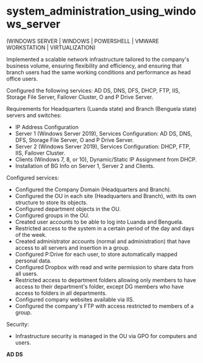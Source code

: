 # system_administration_using_windows_server
(WINDOWS SERVER | WINDOWS | POWERSHELL | VMWARE WORKSTATION | VIRTUALIZATION)

Implemented a scalable network infrastructure tailored to the company's business volume, ensuring flexibility and efficiency, and ensuring that branch users had the same working conditions and performance as head office users.

Configured the following services: AD DS, DNS, DFS, DHCP, FTP, IIS, Storage File Server, Failover Cluster, O and P Drive Server.

Requirements for Headquarters (Luanda state) and Branch (Benguela state) servers and switches:
- IP Address Configuration
- Server 1 (Windows Server 2019), Services Configuration: AD DS, DNS, DFS, Storage File Server, O and P Drive Server.
- Server 2 (Windows Server 2019), Services Configuration: DHCP, FTP, IIS, Failover Cluster.
- Clients (Windows 7, 8, or 10), Dynamic/Static IP Assignment from DHCP.
- Installation of BG Info on Server 1, Server 2 and Clients.

Configured services:
- Configured the Company Domain (Headquarters and Branch).
- Configured the OU in each site (Headquarters and Branch), with its own structure to store its objects.
- Configured department objects in the OU.
- Configured groups in the OU.
- Created user accounts to be able to log into Luanda and Benguela.
- Restricted access to the system in a certain period of the day and days of the week.
- Created administrator accounts (normal and administration) that have access to all servers and insertion in a group.
- Configured P:Drive for each user, to store automatically mapped personal data.
- Configured Dropbox with read and write permission to share data from all users.
- Restricted access to department folders allowing only members to have access to their department's folder, except DG members who have access to folders in all departments.
- Configured company websites available via IIS.
- Configured the company's FTP with access restricted to members of a group.

Security:
- Infrastructure security is managed in the OU via GPO for computers and users.

**AD DS**
